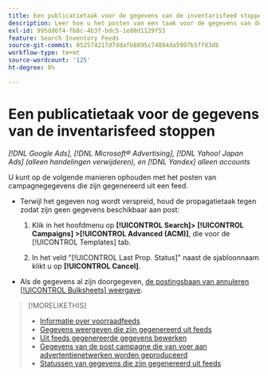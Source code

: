 ```yaml
---
title: Een publicatietaak voor de gegevens van de inventarisfeed stoppen
description: Leer hoe u het posten van een taak voor de gegevens van de inventarisfeed kunt stoppen.
exl-id: 995dd6f4-fb8c-4b3f-bdc5-1e80d1129f53
feature: Search Inventory Feeds
source-git-commit: 052574217d7ddafb8895c74094da5997b5ff83db
workflow-type: tm+mt
source-wordcount: '125'
ht-degree: 0%

---
```


# Een publicatietaak voor de gegevens van de inventarisfeed stoppen

*[!DNL Google Ads], [!DNL Microsoft® Advertising], [!DNL Yahoo! Japan Ads] (alleen handelingen verwijderen), en [!DNL Yandex] alleen accounts*

U kunt op de volgende manieren ophouden met het posten van campagnegegevens die zijn gegenereerd uit een feed.

* Terwijl het gegeven nog wordt verspreid, houd de propagatietaak tegen zodat zijn geen gegevens beschikbaar aan post:

   1. Klik in het hoofdmenu op **[!UICONTROL Search]> [!UICONTROL Campaigns] >[!UICONTROL Advanced (ACM)]**, die voor de [!UICONTROL Templates] tab.

   1. In het veld &quot;[!UICONTROL Last Prop. Status]&quot; naast de sjabloonnaam klikt u op **[!UICONTROL Cancel]**.

* Als de gegevens al zijn doorgegeven, [de postingsbaan van annuleren [!UICONTROL Bulksheets] weergave](/help/search-social-commerce/campaign-management/bulksheets/bulksheet-stop-job.md).

>[!MORELIKETHIS]
>
>* [Informatie over voorraadfeeds](inventory-feeds-about.md)
>* [Gegevens weergeven die zijn gegenereerd uit feeds](propagated-data-view.md)
>* [Uit feeds gegenereerde gegevens bewerken](propagated-data-edit.md)
>* [Gegevens van de post campagne die van voer aan advertentienetwerken worden geproduceerd](propagated-data-post.md)
>* [Statussen van gegevens die zijn gegenereerd uit feeds](propagated-data-status.md)
